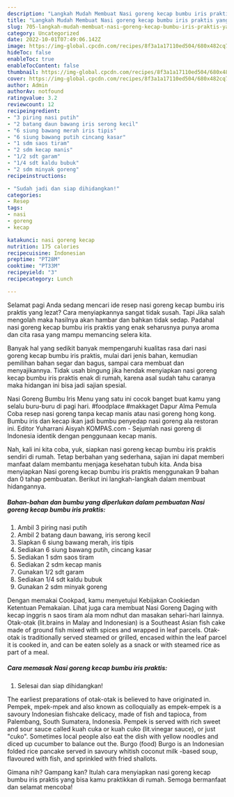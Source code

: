 ```yaml
---
description: "Langkah Mudah Membuat Nasi goreng kecap bumbu iris praktis yang Lezat Sekali}"
title: "Langkah Mudah Membuat Nasi goreng kecap bumbu iris praktis yang Lezat Sekali}"
slug: 705-langkah-mudah-membuat-nasi-goreng-kecap-bumbu-iris-praktis-yang-lezat-sekali
category: Uncategorized
date: 2022-10-01T07:49:06.142Z
image: https://img-global.cpcdn.com/recipes/8f3a1a17110ed504/680x482cq70/nasi-goreng-kecap-bumbu-iris-praktis-foto-resep-utama.jpg
hideToc: false
enableToc: true
enableTocContent: false
thumbnail: https://img-global.cpcdn.com/recipes/8f3a1a17110ed504/680x482cq70/nasi-goreng-kecap-bumbu-iris-praktis-foto-resep-utama.jpg
cover: https://img-global.cpcdn.com/recipes/8f3a1a17110ed504/680x482cq70/nasi-goreng-kecap-bumbu-iris-praktis-foto-resep-utama.jpg
author: Admin
authorAv: notfound
ratingvalue: 3.2
reviewcount: 12
recipeingredient:
- "3 piring nasi putih"
- "2 batang daun bawang iris serong kecil"
- "6 siung bawang merah iris tipis"
- "6 siung bawang putih cincang kasar"
- "1 sdm saos tiram"
- "2 sdm kecap manis"
- "1/2 sdt garam"
- "1/4 sdt kaldu bubuk"
- "2 sdm minyak goreng"
recipeinstructions:

- "Sudah jadi dan siap dihidangkan!"
categories:
- Resep
tags:
- nasi
- goreng
- kecap

katakunci: nasi goreng kecap 
nutrition: 175 calories
recipecuisine: Indonesian
preptime: "PT28M"
cooktime: "PT33M"
recipeyield: "3"
recipecategory: Lunch

---
```



Selamat pagi Anda sedang mencari ide resep nasi goreng kecap bumbu iris praktis yang lezat? Cara menyiapkannya sangat tidak susah. Tapi Jika salah mengolah maka hasilnya akan hambar dan bahkan tidak sedap. Padahal nasi goreng kecap bumbu iris praktis yang enak seharusnya punya aroma dan cita rasa yang mampu memancing selera kita.


Banyak hal yang sedikit banyak mempengaruhi kualitas rasa dari nasi goreng kecap bumbu iris praktis, mulai dari jenis bahan, kemudian pemilihan bahan segar dan bagus, sampai cara membuat dan menyajikannya. Tidak usah bingung jika hendak menyiapkan nasi goreng kecap bumbu iris praktis enak di rumah, karena asal sudah tahu caranya maka hidangan ini bisa jadi sajian spesial.

Nasi Goreng Bumbu Iris Menu yang satu ini cocok banget buat kamu yang selalu buru-buru di pagi hari. #foodplace #makkaget Dapur Alma Pemula Coba resep nasi goreng tanpa kecap manis atau nasi goreng hong kong. Bumbu iris dan kecap ikan jadi bumbu penyedap nasi goreng ala restoran ini. Editor Yuharrani Aisyah KOMPAS.com - Sejumlah nasi goreng di Indonesia identik dengan penggunaan kecap manis.


Nah, kali ini kita coba, yuk, siapkan nasi goreng kecap bumbu iris praktis sendiri di rumah. Tetap berbahan yang sederhana, sajian ini dapat memberi manfaat dalam membantu menjaga kesehatan tubuh kita. Anda bisa menyiapkan Nasi goreng kecap bumbu iris praktis menggunakan 9 bahan dan 0 tahap pembuatan. Berikut ini langkah-langkah dalam membuat hidangannya.

<!--inarticleads1-->

##### Bahan-bahan dan bumbu yang diperlukan dalam pembuatan Nasi goreng kecap bumbu iris praktis:

1. Ambil 3 piring nasi putih
1. Ambil 2 batang daun bawang, iris serong kecil
1. Siapkan 6 siung bawang merah, iris tipis
1. Sediakan 6 siung bawang putih, cincang kasar
1. Sediakan 1 sdm saos tiram
1. Sediakan 2 sdm kecap manis
1. Gunakan 1/2 sdt garam
1. Sediakan 1/4 sdt kaldu bubuk
1. Gunakan 2 sdm minyak goreng


Dengan memakai Cookpad, kamu menyetujui Kebijakan Cookiedan Ketentuan Pemakaian. Lihat juga cara membuat Nasi Goreng Daging with kecap inggris n saos tiram ala mom ndhut dan masakan sehari-hari lainnya. Otak-otak (lit.brains in Malay and Indonesian) is a Southeast Asian fish cake made of ground fish mixed with spices and wrapped in leaf parcels. Otak-otak is traditionally served steamed or grilled, encased within the leaf parcel it is cooked in, and can be eaten solely as a snack or with steamed rice as part of a meal. 

<!--inarticleads2-->

##### Cara memasak Nasi goreng kecap bumbu iris praktis:


1. Selesai dan siap dihidangkan!

The earliest preparations of otak-otak is believed to have originated in. Pempek, mpek-mpek and also known as colloquially as empek-empek is a savoury Indonesian fishcake delicacy, made of fish and tapioca, from Palembang, South Sumatera, Indonesia. Pempek is served with rich sweet and sour sauce called kuah cuka or kuah cuko (lit.vinegar sauce), or just &#34;cuko&#34;. Sometimes local people also eat the dish with yellow noodles and diced up cucumber to balance out the. Burgo (food) Burgo is an Indonesian folded rice pancake served in savoury whitish coconut milk -based soup, flavoured with fish, and sprinkled with fried shallots. 

Gimana nih? Gampang kan? Itulah cara menyiapkan nasi goreng kecap bumbu iris praktis yang bisa kamu praktikkan di rumah. Semoga bermanfaat dan selamat mencoba!
